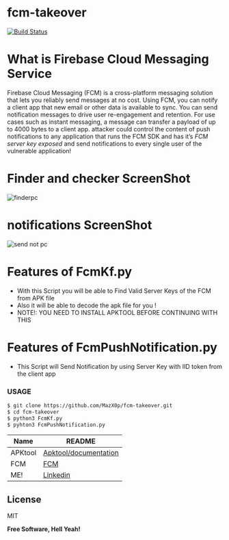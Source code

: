 # fcm-takeover

[![Build Status](https://travis-ci.org/joemccann/dillinger.svg?branch=master)](https://travis-ci.org/joemccann/dillinger)

# What is Firebase Cloud Messaging Service
Firebase Cloud Messaging (FCM) is a cross-platform messaging solution that lets you reliably send messages at no cost.
Using FCM, you can notify a client app that new email or other data is available to sync. You can send notification messages to drive user re-engagement and retention. For use cases such as instant messaging, a message can transfer a payload of up to 4000 bytes to a client app.
attacker could control the content of push notifications to any application that runs the FCM SDK and has it’s *FCM server key exposed* 
and send notifications to every single user of the vulnerable application!

# Finder and checker ScreenShot
![finderpc](https://user-images.githubusercontent.com/54814433/127259850-e7f2eafc-d7da-4d16-b45b-ead1711c45dd.png)


# notifications ScreenShot
![send not pc](https://user-images.githubusercontent.com/54814433/127259869-bf9756bc-1d59-4794-91eb-e1e0efd146c2.png)


# Features of FcmKf.py

 - With this Script you will be able to Find Valid Server Keys of the FCM from APK file
 - Also it will be able to decode the apk file for you !
 - NOTE!: YOU NEED TO INSTALL APKTOOL BEFORE CONTINUING WITH THIS 
 
 # Features of FcmPushNotification.py
 - This Script will Send Notification by using Server Key with IID token from the client app

### USAGE

```sh
$ git clone https://github.com/MazX0p/fcm-takeover.git
$ cd fcm-takeover
$ python3 FcmKf.py
$ pyhton3 FcmPushNotification.py
```


| Name | README |
| ------ | ------ |
| APKtool | [Apktool/documentation][PlDb] |
| FCM | [FCM][PlGh] |
| ME! | [Linkedin][PlGc] |

License
----

MIT


**Free Software, Hell Yeah!**

   [PlDb]: <https://ibotpeaches.github.io/Apktool/documentation/>
   [PlGh]: <https://firebase.google.com/docs/cloud-messaging?hl=en>
   [PlGc]: <https://www.linkedin.com/in/0xmaz/>
